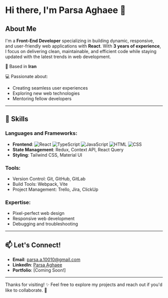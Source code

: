 # Hi there, I'm Parsa Aghaee 👋

## About Me

I'm a **Front-End Developer** specializing in building dynamic, responsive, and user-friendly web applications with **React**. With **3 years of experience**, I focus on delivering clean, maintainable, and efficient code while staying updated with the latest trends in web development. 

📍 Based in **Iran**

💻 Passionate about: 
- Creating seamless user experiences
- Exploring new web technologies
- Mentoring fellow developers

---

## 🚀 Skills

### Languages and Frameworks:
- **Frontend**: 
![React](https://img.shields.io/badge/React-61DAFB?style=for-the-badge&logo=react&logoColor=white)
![TypeScript](https://img.shields.io/badge/TypeScript-007ACC?style=for-the-badge&logo=typescript&logoColor=white)
![JavaScript](https://img.shields.io/badge/JavaScript-F7DF1E?style=for-the-badge&logo=javascript&logoColor=black)
![HTML](https://img.shields.io/badge/HTML-E34F26?style=for-the-badge&logo=html5&logoColor=white)
![CSS](https://img.shields.io/badge/CSS-1572B6?style=for-the-badge&logo=css3&logoColor=white)
- **State Management**: Redux, Context API, React Query
- **Styling**: Tailwind CSS, Material UI

### Tools:
- Version Control: Git, GitHub, GitLab
- Build Tools: Webpack, Vite
- Project Management: Trello, Jira, ClickUp

### Expertise:
- Pixel-perfect web design
- Responsive web development
- Debugging and troubleshooting

---


## 📫 Let's Connect!
- **Email**: parsa.a.10010@gmail.com
- **LinkedIn**: [Parsa Aghaee](https://www.linkedin.com/in/parsa-aghaee-10b21a2ba/)
- **Portfolio**: [Coming Soon!]

---

Thanks for visiting! ✨ Feel free to explore my projects and reach out if you'd like to collaborate. 🚀


<!--
**parsaa18/parsaa18** is a ✨ _special_ ✨ repository because its `README.md` (this file) appears on your GitHub profile.

Here are some ideas to get you started:

- 🔭 I’m currently working on ...
- 🌱 I’m currently learning ...
- 👯 I’m looking to collaborate on ...
- 🤔 I’m looking for help with ...
- 💬 Ask me about ...
- 📫 How to reach me: ...
- 😄 Pronouns: ...
- ⚡ Fun fact: ...
-->
